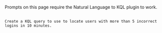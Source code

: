 Prompts on this page require the Natural Language to KQL plugin to work.
<br><br>
```
Create a KQL query to use to locate users with more than 5 incorrect logins in 10 minutes.
```
